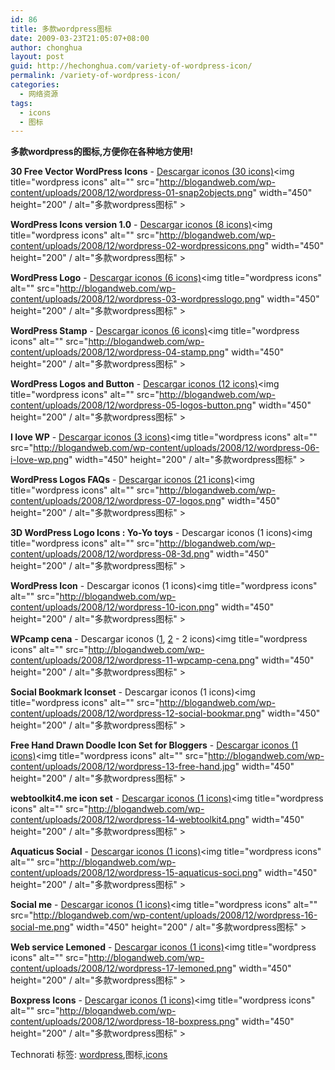 ```yaml
---
id: 86
title: 多款wordpress图标
date: 2009-03-23T21:05:07+08:00
author: chonghua
layout: post
guid: http://hechonghua.com/variety-of-wordpress-icon/
permalink: /variety-of-wordpress-icon/
categories:
  - 网络资源
tags:
  - icons
  - 图标
---
```

**多款wordpress的图标,方便你在各种地方使用!**

<!--more-->

**30 Free Vector WordPress Icons** - [Descargar iconos (30 icons)](http://www.snap2objects.com/2007/06/15/30-free-vector-wordpress-icons/)<img title="wordpress icons" alt="" src="http://blogandweb.com/wp-content/uploads/2008/12/wordpress-01-snap2objects.png" width="450" height="200" / alt="多款wordpress图标" > 

**WordPress Icons version 1.0** - [Descargar iconos (8 icons)](http://www.oceangray.net/free-wordpress-icons-version-10/)<img title="wordpress icons" alt="" src="http://blogandweb.com/wp-content/uploads/2008/12/wordpress-02-wordpressicons.png" width="450" height="200" / alt="多款wordpress图标" > 

**WordPress Logo** - [Descargar iconos (6 icons)](http://th3-prophetman.deviantart.com/art/WordPress-Logo-79749439)<img title="wordpress icons" alt="" src="http://blogandweb.com/wp-content/uploads/2008/12/wordpress-03-wordpresslogo.png" width="450" height="200" / alt="多款wordpress图标" > 

**WordPress Stamp** - [Descargar iconos (6 icons)](http://phyraxdesigns.deviantart.com/art/Wordpress-Stamp-Series-1-73097405)<img title="wordpress icons" alt="" src="http://blogandweb.com/wp-content/uploads/2008/12/wordpress-04-stamp.png" width="450" height="200" / alt="多款wordpress图标" > 

**WordPress Logos and Button** - [Descargar iconos (12 icons)](http://wordpress.org/about/logos/)<img title="wordpress icons" alt="" src="http://blogandweb.com/wp-content/uploads/2008/12/wordpress-05-logos-button.png" width="450" height="200" / alt="多款wordpress图标" > 

**I love WP** - [Descargar iconos (3 icons)](http://www.yukei.net/proyectos/i-heart-wordpress/)<img title="wordpress icons" alt="" src="http://blogandweb.com/wp-content/uploads/2008/12/wordpress-06-i-love-wp.png" width="450" height="200" / alt="多款wordpress图标" > 

**WordPress Logos FAQs** - [Descargar iconos (21 icons)](http://faq.wordpress.com/wordpress-logos/)<img title="wordpress icons" alt="" src="http://blogandweb.com/wp-content/uploads/2008/12/wordpress-07-logos.png" width="450" height="200" / alt="多款wordpress图标" > 

**3D WordPress Logo Icons : Yo-Yo toys** - Descargar iconos (1 icons)<img title="wordpress icons" alt="" src="http://blogandweb.com/wp-content/uploads/2008/12/wordpress-08-3d.png" width="450" height="200" / alt="多款wordpress图标" > 

**WordPress Icon** - Descargar iconos (1 icons)<img title="wordpress icons" alt="" src="http://blogandweb.com/wp-content/uploads/2008/12/wordpress-10-icon.png" width="450" height="200" / alt="多款wordpress图标" > 

**WPcamp cena** - Descargar iconos ([1](http://flickr.com/photos/emmealcubo/2179994747/), [2](http://flickr.com/photos/emmealcubo/2180783462/) - 2 icons)<img title="wordpress icons" alt="" src="http://blogandweb.com/wp-content/uploads/2008/12/wordpress-11-wpcamp-cena.png" width="450" height="200" / alt="多款wordpress图标" > 

**Social Bookmark Iconset** - Descargar iconos (1 icons)<img title="wordpress icons" alt="" src="http://blogandweb.com/wp-content/uploads/2008/12/wordpress-12-social-bookmar.png" width="450" height="200" / alt="多款wordpress图标" > 

**Free Hand Drawn Doodle Icon Set for Bloggers** - [Descargar iconos (1 icons)](http://www.blog.spoongraphics.co.uk/freebies/free-hand-drawn-doodle-icon-set-for-bloggers)<img title="wordpress icons" alt="" src="http://blogandweb.com/wp-content/uploads/2008/12/wordpress-13-free-hand.jpg" width="450" height="200" / alt="多款wordpress图标" > 

**webtoolkit4.me icon set** - [Descargar iconos (1 icons)](http://webtoolkit4.me/2008/09/05/webtoolkit4me-releases-the-first-icon-set/)<img title="wordpress icons" alt="" src="http://blogandweb.com/wp-content/uploads/2008/12/wordpress-14-webtoolkit4.png" width="450" height="200" / alt="多款wordpress图标" > 

**Aquaticus Social** - [Descargar iconos (1 icons)](http://jwloh.deviantart.com/art/Aquaticus-Social-91014249)<img title="wordpress icons" alt="" src="http://blogandweb.com/wp-content/uploads/2008/12/wordpress-15-aquaticus-soci.png" width="450" height="200" / alt="多款wordpress图标" > 

**Social me** - [Descargar iconos (1 icons)](http://jwloh.deviantart.com/art/Social-me-90694011)<img title="wordpress icons" alt="" src="http://blogandweb.com/wp-content/uploads/2008/12/wordpress-16-social-me.png" width="450" height="200" / alt="多款wordpress图标" > 

**Web service Lemoned** - [Descargar iconos (1 icons)](http://ilemoned.deviantart.com/art/Web-Services-39432766)<img title="wordpress icons" alt="" src="http://blogandweb.com/wp-content/uploads/2008/12/wordpress-17-lemoned.png" width="450" height="200" / alt="多款wordpress图标" > 

**Boxpress Icons** - [Descargar iconos (1 icons)](http://xyberneticos.com/index.php/2008/10/05/boxpress-icons-by-xyberneticoscom/)<img title="wordpress icons" alt="" src="http://blogandweb.com/wp-content/uploads/2008/12/wordpress-18-boxpress.png" width="450" height="200" / alt="多款wordpress图标" > 

<div style="padding-bottom: 0px; margin: 0px; padding-left: 0px; padding-right: 0px; display: inline; float: none; padding-top: 0px" id="scid:0767317B-992E-4b12-91E0-4F059A8CECA8:828e0c02-79da-4755-9c50-ab6e34753776" class="wlWriterEditableSmartContent">
  Technorati 标签: <a href="http://technorati.com/tags/wordpress" rel="tag">wordpress</a>,图标,<a href="http://technorati.com/tags/icons" rel="tag">icons</a>
</div>